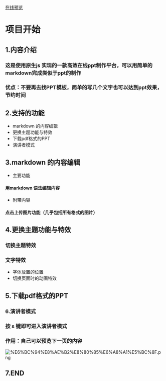 [在线预览](https://houzhikai.github.io/oneSlide/index.html#/5)



# 项目开始

## 1.内容介绍
### 这是使用原生js 实现的一款高效在线ppt制作平台，可以用简单的markdown完成类似于ppt的制作
### 优点：不要再去找PPT模板，简单的写几个文字也可以达到ppt效果，节约时间

## 2.支持的功能
- markdown 的内容编辑
- 更换主题功能与特效
- 下载pdf格式的PPT
- 演讲者模式

 


## 3.markdown 的内容编辑
- 主要功能 
#### 用markdown 语法编辑内容
- 附带内容
#### 点击上传图片功能（几乎包括所有格式的图片）


## 4.更换主题功能与特效
### 切换主题特效
### 文字特效
- 字体放置的位置
- 切换页面时的动画特效


## 5.下载pdf格式的PPT

### 6.演讲者模式
### 按 s 键即可进入演讲者模式
### 作用：自己可以预览下一页的内容
![%E6%BC%94%E8%AE%B2%E8%80%85%E6%A8%A1%E5%BC%8F.png](http://cloud.hunger-train.com/d26a4cffc0fead2fe5bd.png/%25E6%25BC%2594%25E8%25AE%25B2%25E8%2580%2585%25E6%25A8%25A1%25E5%25BC%258F.png?imageView2/0/w/800/h/400)   


## 7.END
